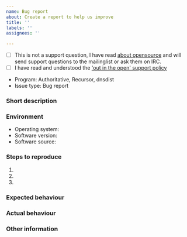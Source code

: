```yaml
---
name: Bug report
about: Create a report to help us improve
title: ''
labels: ''
assignees: ''

---
```


<!-- Hi! Thanks for filing an issue. It will be read with care by human beings. Can we ask you to please fill out this template and not simply demand new features or send in complaints? Thanks! -->
<!-- Also please search the existing issues (both open and closed) to see if your report might be duplicate -->
- [ ] This is not a support question, I have read [about opensource](https://www.powerdns.com/opensource.html) and will send support questions to the mailinglist or ask them on IRC.
- [ ] I have read and understood the ['out in the open' support policy](https://blog.powerdns.com/2016/01/18/open-source-support-out-in-the-open/)

<!-- Tell us what is issue is about -->
 - Program: Authoritative, Recursor, dnsdist <!-- delete the ones that do not apply -->
 - Issue type: Bug report

### Short description
<!-- Explain in a few sentences what the issue/request is -->

### Environment
<!-- Tell us about the environment -->
 - Operating system: 
 - Software version: 
 - Software source: <!-- e.g. Operating system repository, PowerDNS repository, compiled yourself -->

### Steps to reproduce
<!-- Tell us step-by-step how the issue can be triggered. Please include your configuration files and any (Lua) scripts that are loaded. -->
1. <!-- step 1 -->
2. <!-- step 2 -->
3. <!-- step 3 -->

### Expected behaviour
<!-- What would you expect to happen when the reproduction steps are run -->

### Actual behaviour
<!-- What did happen? Please (if possible) provide logs, output from `dig` and/or tcpdump/wireshark data -->

### Other information
<!-- if you already did more digging into the issue, please provide all the information you gathered -->
